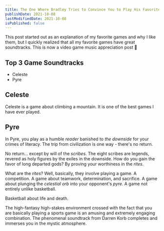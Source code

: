```yaml
---
title: The One Where Bradley Tries to Convince You to Play His Favorite Video Games
publishDate: 2021-10-08
lastModifiedDate: 2021-10-08
isPublished: false
---
```


This post started out as an explanation of my favorite games and why I like them,
but I quickly realized that all my favorite games have great soundtracks. This is
now a video game music appreciation post 🎉

## Top 3 Game Soundtracks
- Celeste
- Pyre

## Celeste

Celeste is a game about climbing a mountain. It is one of the best games I have ever played.

## Pyre

In Pyre, you play as a humble *reader* banished to *the downside* for your crimes of literacy.
The trip from civilization is one way - there's no return.

No return... except by will of the *scribes*. The eight scribes are legends, revered as holy figures
by the exiles in the downside. How do you gain the favor of long departed gods? By proving your
worthiness in the *rites*.

What are the *rites*? Well, basically, they involve playing a game. A competition.
A game about teamwork, determination, and sacrifice.
A game about plunging the *celestial orb* into your opponent's *pyre*.
A game not entirely unlike basketball.

Basketball about life and death.

The high-fantasy high-stakes environment crossed with the fact that you are
basically playing a sports game is an amusing and extremely engaging combination.
The phenomenal soundtrack from Darren Korb completes and immerses you in the
mystic atmosphere. 

